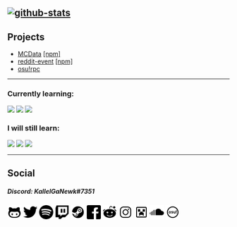 [![github-stats](https://github-readme-stats.vercel.app/api?username=kallelganewk&show_icons=true&theme=dracula)](https://github.com/KallelGaNewk)
---
## Projects

- [MCData](https://github.com/KallelGaNewk/mcdata) [[npm]](https://www.npmjs.com/package/mcdata)
- [reddit-event](https://github.com/KallelGaNewk/reddit-event) [[npm]](https://www.npmjs.com/package/reddit-event)
- [osu!rpc](https://github.com/KallelGaNewk/osu-rpc)

---

### Currently learning:

<img src="https://img.shields.io/badge/javascript%20-%2320232a.svg?&style=for-the-badge&logo=javascript"/> <img src="https://img.shields.io/badge/typescript%20-%2320232a.svg?&style=for-the-badge&logo=typescript"/> <img src="https://img.shields.io/badge/java%20-%2320232a.svg?&style=for-the-badge&logo=java"/>

### I will still learn:

<img src="https://img.shields.io/badge/C++%20-%2320232a.svg?style=for-the-badge&logo=c%2B%2B&logoColor=%23007acc"/> <img src="https://img.shields.io/badge/react%20-%2320232a.svg?&style=for-the-badge&logo=react"/> <img src="https://img.shields.io/badge/kotlin%20-%2320232a.svg?&style=for-the-badge&logo=kotlin"/>

---
## Social

##### Discord: KallelGaNewk#7351<br>
[<img src="assets/github-gists.png" width="32px"/>](https://gist.github.com/KallelGaNewk)
[<img src="assets/twitter.png" width="32px"/>](https://twitter.com/KallelGaNewk_)
[<img src="assets/spotify.png" width="32px"/>](https://open.spotify.com/user/kallelgn)
[<img src="assets/twitch.png" width="32px"/>](https://www.twitch.tv/kallelganewk_)
[<img src="assets/steam.png" width="32px"/>](https://steamcommunity.com/id/yuukifur/)
[<img src="assets/facebook.png" width="32px"/>](https://www.facebook.com/yuukifur/)
[<img src="assets/reddit.png" width="32px"/>](https://www.reddit.com/u/KallelGaNewk)
[<img src="assets/instagram.png" width="32px"/>](https://www.instagram.com/kallelganewk/)
[<img src="assets/namemc.png" width="32px"/>](https://pt.namemc.com/profile/KallelGaNewk)
[<img src="assets/soundcloud.png" width="32px"/>](https://soundcloud.com/kallelganewk)
[<img src="assets/osu.png" width="32px"/>](https://osu.ppy.sh/users/19099551)
